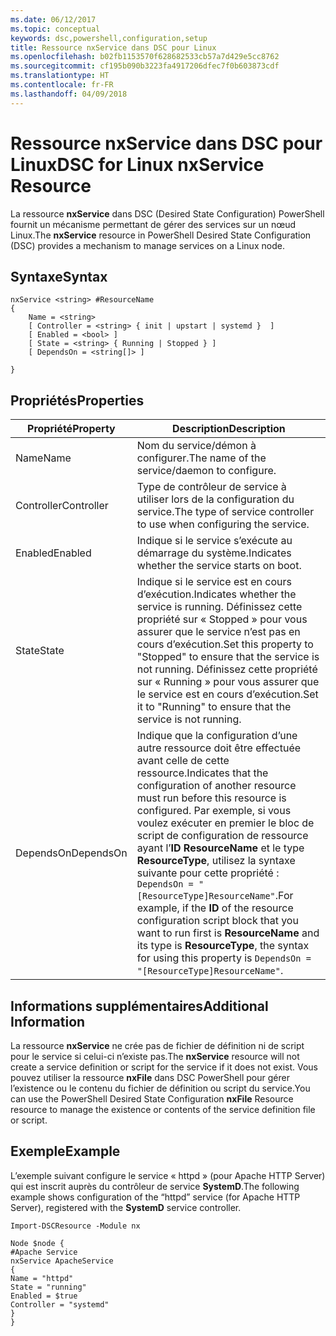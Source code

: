 ```yaml
---
ms.date: 06/12/2017
ms.topic: conceptual
keywords: dsc,powershell,configuration,setup
title: Ressource nxService dans DSC pour Linux
ms.openlocfilehash: b02fb1153570f628682533cb57a7d429e5cc8762
ms.sourcegitcommit: cf195b090b3223fa4917206dfec7f0b603873cdf
ms.translationtype: HT
ms.contentlocale: fr-FR
ms.lasthandoff: 04/09/2018
---
```

# <a name="dsc-for-linux-nxservice-resource"></a><span data-ttu-id="2b0a8-103">Ressource nxService dans DSC pour Linux</span><span class="sxs-lookup"><span data-stu-id="2b0a8-103">DSC for Linux nxService Resource</span></span>

<span data-ttu-id="2b0a8-104">La ressource **nxService** dans DSC (Desired State Configuration) PowerShell fournit un mécanisme permettant de gérer des services sur un nœud Linux.</span><span class="sxs-lookup"><span data-stu-id="2b0a8-104">The **nxService** resource in PowerShell Desired State Configuration (DSC) provides a mechanism to manage services on a Linux node.</span></span>

## <a name="syntax"></a><span data-ttu-id="2b0a8-105">Syntaxe</span><span class="sxs-lookup"><span data-stu-id="2b0a8-105">Syntax</span></span>

```
nxService <string> #ResourceName
{
    Name = <string>
    [ Controller = <string> { init | upstart | systemd }  ]
    [ Enabled = <bool> ]
    [ State = <string> { Running | Stopped } ]
    [ DependsOn = <string[]> ]

}
```

## <a name="properties"></a><span data-ttu-id="2b0a8-106">Propriétés</span><span class="sxs-lookup"><span data-stu-id="2b0a8-106">Properties</span></span>
|  <span data-ttu-id="2b0a8-107">Propriété</span><span class="sxs-lookup"><span data-stu-id="2b0a8-107">Property</span></span> |  <span data-ttu-id="2b0a8-108">Description</span><span class="sxs-lookup"><span data-stu-id="2b0a8-108">Description</span></span> |
|---|---|
| <span data-ttu-id="2b0a8-109">Name</span><span class="sxs-lookup"><span data-stu-id="2b0a8-109">Name</span></span>| <span data-ttu-id="2b0a8-110">Nom du service/démon à configurer.</span><span class="sxs-lookup"><span data-stu-id="2b0a8-110">The name of the service/daemon to configure.</span></span>|
| <span data-ttu-id="2b0a8-111">Controller</span><span class="sxs-lookup"><span data-stu-id="2b0a8-111">Controller</span></span>| <span data-ttu-id="2b0a8-112">Type de contrôleur de service à utiliser lors de la configuration du service.</span><span class="sxs-lookup"><span data-stu-id="2b0a8-112">The type of service controller to use when configuring the service.</span></span>|
| <span data-ttu-id="2b0a8-113">Enabled</span><span class="sxs-lookup"><span data-stu-id="2b0a8-113">Enabled</span></span>| <span data-ttu-id="2b0a8-114">Indique si le service s’exécute au démarrage du système.</span><span class="sxs-lookup"><span data-stu-id="2b0a8-114">Indicates whether the service starts on boot.</span></span>|
| <span data-ttu-id="2b0a8-115">State</span><span class="sxs-lookup"><span data-stu-id="2b0a8-115">State</span></span>| <span data-ttu-id="2b0a8-116">Indique si le service est en cours d’exécution.</span><span class="sxs-lookup"><span data-stu-id="2b0a8-116">Indicates whether the service is running.</span></span> <span data-ttu-id="2b0a8-117">Définissez cette propriété sur « Stopped » pour vous assurer que le service n’est pas en cours d’exécution.</span><span class="sxs-lookup"><span data-stu-id="2b0a8-117">Set this property to "Stopped" to ensure that the service is not running.</span></span> <span data-ttu-id="2b0a8-118">Définissez cette propriété sur « Running » pour vous assurer que le service est en cours d’exécution.</span><span class="sxs-lookup"><span data-stu-id="2b0a8-118">Set it to "Running" to ensure that the service is not running.</span></span>|
| <span data-ttu-id="2b0a8-119">DependsOn</span><span class="sxs-lookup"><span data-stu-id="2b0a8-119">DependsOn</span></span> | <span data-ttu-id="2b0a8-120">Indique que la configuration d’une autre ressource doit être effectuée avant celle de cette ressource.</span><span class="sxs-lookup"><span data-stu-id="2b0a8-120">Indicates that the configuration of another resource must run before this resource is configured.</span></span> <span data-ttu-id="2b0a8-121">Par exemple, si vous voulez exécuter en premier le bloc de script de configuration de ressource ayant l’**ID** **ResourceName** et le type **ResourceType**, utilisez la syntaxe suivante pour cette propriété : `DependsOn = "[ResourceType]ResourceName"`.</span><span class="sxs-lookup"><span data-stu-id="2b0a8-121">For example, if the **ID** of the resource configuration script block that you want to run first is **ResourceName** and its type is **ResourceType**, the syntax for using this property is `DependsOn = "[ResourceType]ResourceName"`.</span></span>|


## <a name="additional-information"></a><span data-ttu-id="2b0a8-122">Informations supplémentaires</span><span class="sxs-lookup"><span data-stu-id="2b0a8-122">Additional Information</span></span>

<span data-ttu-id="2b0a8-123">La ressource **nxService** ne crée pas de fichier de définition ni de script pour le service si celui-ci n’existe pas.</span><span class="sxs-lookup"><span data-stu-id="2b0a8-123">The **nxService** resource will not create a service definition or script for the service if it does not exist.</span></span> <span data-ttu-id="2b0a8-124">Vous pouvez utiliser la ressource **nxFile** dans DSC PowerShell pour gérer l’existence ou le contenu du fichier de définition ou script du service.</span><span class="sxs-lookup"><span data-stu-id="2b0a8-124">You can use the PowerShell Desired State Configuration **nxFile** Resource resource to manage the existence or contents of the service definition file or script.</span></span>

## <a name="example"></a><span data-ttu-id="2b0a8-125">Exemple</span><span class="sxs-lookup"><span data-stu-id="2b0a8-125">Example</span></span>

<span data-ttu-id="2b0a8-126">L’exemple suivant configure le service « httpd » (pour Apache HTTP Server) qui est inscrit auprès du contrôleur de service **SystemD**.</span><span class="sxs-lookup"><span data-stu-id="2b0a8-126">The following example shows configuration of the “httpd” service (for Apache HTTP Server), registered with the **SystemD** service controller.</span></span>

```
Import-DSCResource -Module nx

Node $node {
#Apache Service
nxService ApacheService
{
Name = "httpd"
State = "running"
Enabled = $true
Controller = "systemd"
}
}
```
